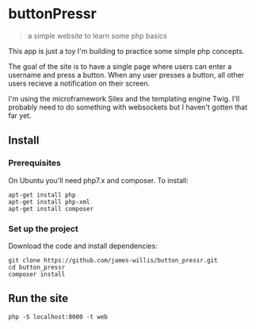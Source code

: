 # buttonPressr
> a simple website to learn some php basics

This app is just a toy I'm building to practice some simple php concepts. 

The goal of the site is to have a single page where users can enter a username and press a button. When any user presses a button, all other users recieve a notification on their screen.

I'm using the microframework Silex and the templating engine Twig. I'll probably need to do something with websockets but I haven't gotten that far yet. 

## Install


### Prerequisites

On Ubuntu you'll need php7.x and composer. To install: 

```
apt-get install php
apt-get install php-xml
apt-get install composer
```

### Set up the project

Download the code and install dependencies:

```
git clone https://github.com/james-willis/button_pressr.git
cd button_pressr
composer install
``` 
## Run the site
```
php -S localhost:8000 -t web
```
